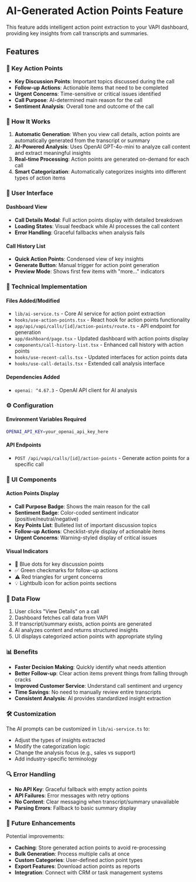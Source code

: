 # AI-Generated Action Points Feature

This feature adds intelligent action point extraction to your VAPI dashboard, providing key insights from call transcripts and summaries.

## Features

### 🎯 Key Action Points
- **Key Discussion Points**: Important topics discussed during the call
- **Follow-up Actions**: Actionable items that need to be completed
- **Urgent Concerns**: Time-sensitive or critical issues identified
- **Call Purpose**: AI-determined main reason for the call
- **Sentiment Analysis**: Overall tone and outcome of the call

### 🚀 How It Works

1. **Automatic Generation**: When you view call details, action points are automatically generated from the transcript or summary
2. **AI-Powered Analysis**: Uses OpenAI GPT-4o-mini to analyze call content and extract meaningful insights
3. **Real-time Processing**: Action points are generated on-demand for each call
4. **Smart Categorization**: Automatically categorizes insights into different types of action items

### 📱 User Interface

#### Dashboard View
- **Call Details Modal**: Full action points display with detailed breakdown
- **Loading States**: Visual feedback while AI processes the call content
- **Error Handling**: Graceful fallbacks when analysis fails

#### Call History List
- **Quick Action Points**: Condensed view of key insights
- **Generate Button**: Manual trigger for action point generation
- **Preview Mode**: Shows first few items with "more..." indicators

### 🔧 Technical Implementation

#### Files Added/Modified
- `lib/ai-service.ts` - Core AI service for action point extraction
- `hooks/use-action-points.tsx` - React hook for action points functionality
- `app/api/vapi/calls/[id]/action-points/route.ts` - API endpoint for generation
- `app/dashboard/page.tsx` - Updated dashboard with action points display
- `components/call-history-list.tsx` - Enhanced call history with action points
- `hooks/use-recent-calls.tsx` - Updated interfaces for action points data
- `hooks/use-call-details.tsx` - Extended call analysis interface

#### Dependencies Added
- `openai: ^4.67.3` - OpenAI API client for AI analysis

### ⚙️ Configuration

#### Environment Variables Required
```bash
OPENAI_API_KEY=your_openai_api_key_here
```

#### API Endpoints
- `POST /api/vapi/calls/[id]/action-points` - Generate action points for a specific call

### 🎨 UI Components

#### Action Points Display
- **Call Purpose Badge**: Shows the main reason for the call
- **Sentiment Badge**: Color-coded sentiment indicator (positive/neutral/negative)
- **Key Points List**: Bulleted list of important discussion topics
- **Follow-up Actions**: Checklist-style display of actionable items
- **Urgent Concerns**: Warning-styled display of critical issues

#### Visual Indicators
- 🔵 Blue dots for key discussion points
- ✅ Green checkmarks for follow-up actions
- ⚠️ Red triangles for urgent concerns
- 💡 Lightbulb icon for action points sections

### 🔄 Data Flow

1. User clicks "View Details" on a call
2. Dashboard fetches call data from VAPI
3. If transcript/summary exists, action points are generated
4. AI analyzes content and returns structured insights
5. UI displays categorized action points with appropriate styling

### 📊 Benefits

- **Faster Decision Making**: Quickly identify what needs attention
- **Better Follow-up**: Clear action items prevent things from falling through cracks
- **Improved Customer Service**: Understand call sentiment and urgency
- **Time Savings**: No need to manually review entire transcripts
- **Consistent Analysis**: AI provides standardized insight extraction

### 🛠️ Customization

The AI prompts can be customized in `lib/ai-service.ts` to:
- Adjust the types of insights extracted
- Modify the categorization logic
- Change the analysis focus (e.g., sales vs support)
- Add industry-specific terminology

### 🔍 Error Handling

- **No API Key**: Graceful fallback with empty action points
- **API Failures**: Error messages with retry options
- **No Content**: Clear messaging when transcript/summary unavailable
- **Parsing Errors**: Fallback to basic summary display

### 🚀 Future Enhancements

Potential improvements:
- **Caching**: Store generated action points to avoid re-processing
- **Bulk Generation**: Process multiple calls at once
- **Custom Categories**: User-defined action point types
- **Export Features**: Download action points as reports
- **Integration**: Connect with CRM or task management systems